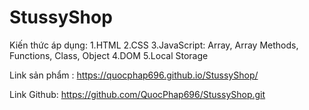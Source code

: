 # StussyShop
Kiến thức áp dụng:
1.HTML 
2.CSS 
3.JavaScript: Array, Array Methods, Functions, Class, Object 
4.DOM 
5.Local Storage

Link sản phẩm : https://quocphap696.github.io/StussyShop/

Link Github: https://github.com/QuocPhap696/StussyShop.git
